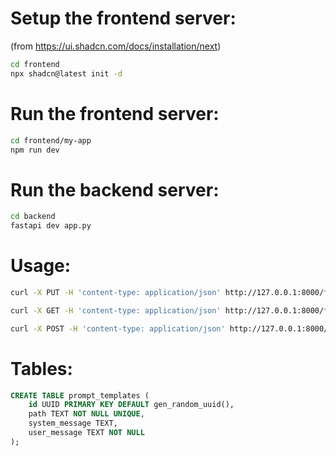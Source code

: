 # Setup the frontend server:
(from https://ui.shadcn.com/docs/installation/next)
```bash
cd frontend
npx shadcn@latest init -d
```

# Run the frontend server:
```bash
cd frontend/my-app
npm run dev
```

# Run the backend server:
```bash
cd backend
fastapi dev app.py
```

# Usage:
```bash
curl -X PUT -H 'content-type: application/json' http://127.0.0.1:8000/fake/bash -d $'{"system_message": "I want you to act as a linux terminal. I will type commands and you will reply with what the terminal should show. I want you to only reply with the terminal output inside one unique code block, and nothing else. do not write explanations. do not type commands unless I instruct you to do so. When I need to tell you something in English, I will do so by putting text inside curly brackets {like this}.", "user_message": "{{ user_input | check_profanity }}"}'

curl -X GET -H 'content-type: application/json' http://127.0.0.1:8000/fake/bash

curl -X POST -H 'content-type: application/json' http://127.0.0.1:8000/fake/bash -d '{"user_input": "ls"}'
```

# Tables:
```sql
CREATE TABLE prompt_templates (
    id UUID PRIMARY KEY DEFAULT gen_random_uuid(),
    path TEXT NOT NULL UNIQUE,
    system_message TEXT,
    user_message TEXT NOT NULL
);
```
